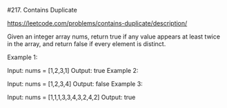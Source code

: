 #217. Contains Duplicate

https://leetcode.com/problems/contains-duplicate/description/

Given an integer array nums, return true if any value appears at least twice in the array, and return false if every element is distinct.



Example 1:

Input: nums = [1,2,3,1]
Output: true
Example 2:

Input: nums = [1,2,3,4]
Output: false
Example 3:

Input: nums = [1,1,1,3,3,4,3,2,4,2]
Output: true

